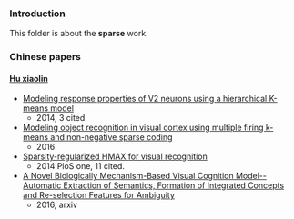 ### Introduction
This folder is about the **sparse** work.

### Chinese papers
#### [Hu xiaolin][1] 
- [Modeling response properties of V2 neurons using a hierarchical K-means model][2]
	- 2014, 3 cited
- [Modeling object recognition in visual cortex using multiple firing k-means and non-negative sparse coding][3]
	- 2016
- [Sparsity-regularized HMAX for visual recognition][4]
	- 2014 PloS one, 11 cited.
- [A Novel Biologically Mechanism-Based Visual Cognition Model--Automatic Extraction of Semantics, Formation of Integrated Concepts and Re-selection Features for Ambiguity][5]
	- 2016, arxiv





[1]:	http://www.xlhu.cn/
[2]:	http://qipeng.me/research/publications/HuZhangQiZhang14.pdf
[3]:	http://ac.els-cdn.com/S016516841500290X/1-s2.0-S016516841500290X-main.pdf?_tid=54633b4a-4027-11e6-a08c-00000aacb35d&acdnat=1467445014_c8390737d1d71edf756e71b596650b51
[4]:	http://journals.plos.org/plosone/article/asset?id=10.1371%2Fjournal.pone.0081813.PDF
[5]:	http://arxiv.org/abs/1603.07886